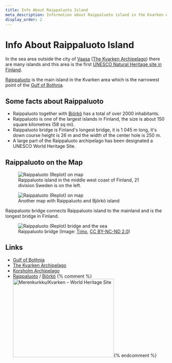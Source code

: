 ```yaml
---
title: Info About Raippaluoto Island
meta_description: Information about Raippaluoto island in the Kvarken Archipelago
display_order: 2
---
```


# Info About Raippaluoto Island

In the sea area outside the city of [Vaasa](https://www.vaasa.fi/en/) ([The Kvarken Archipelago](https://www.kvarkenworldheritage.fi)) there are many islands and this area is the first <a href="https://whc.unesco.org/en/list/898/" title="World Heritage List: High Coast / Kvarken Archipelago">UNESCO Natural Heritage site in Finland</a>.

[Raippaluoto](https://en.wikipedia.org/wiki/Replot) is the main island in the Kvarken area which is the narrowest point of the [Gulf of Bothnia](https://en.wikipedia.org/wiki/Gulf_of_Bothnia).

## Some facts about Raippaluoto

- Raippaluoto together with [Bj&ouml;rk&ouml;](https://en.wikipedia.org/wiki/Bj%C3%B6rk%C3%B6_(Korsholm)) has a total of over 2000 inhabitants.
- Raippaluoto is one of the largest islands in Finland, the size is about 150 square kilometres (58 sq mi).
- Raippaluoto bridge is Finland's longest bridge, it is 1 045 m long, it's down course height is 26 m and the width of the center hole is 250 m.
- A large part of the Raippaluoto archipelago has been designated a UNESCO World Heritage Site.

## Raippaluoto on the Map

<figure class="map">
<img src="https://maps.googleapis.com/maps/api/staticmap?size=640x500&amp;zoom=7&amp;language=en&amp;markers=size:normal%7ccolor:blue%7Clabel:R%7cReplot,+Finland&amp;key=AIzaSyDhGoEDyrfCM_Msjx7P4Cw-T5jQ2ztN2h0" alt="Raippaluoto (Replot) on map">
<figcaption>Raippaluoto island in the middle west coast of Finland, 21 division Sweden is on the left.</figcaption>
</figure>

<figure class="map">
<img src="https://maps.googleapis.com/maps/api/staticmap?size=640x500&amp;zoom=9&amp;language=en&amp;markers=size:normal%7ccolor:blue%7Clabel:R%7cReplot,+Finland&amp;key=AIzaSyDhGoEDyrfCM_Msjx7P4Cw-T5jQ2ztN2h0" alt="Raippaluoto (Replot) on map">
<figcaption>Another map with Raippaluoto and Björkö island</figcaption>
</figure>

Raippaluoto bridge connects Raippaluoto island to the mainland and is the longest bridge in Finland.

<!--
<figure class="photo">
<a class="image-link" href="/56fl-eu101/images/Replotbron_large.jpg"><img src="/56fl-eu101/images/Replotbron_small.jpg" alt="Raippaluoto (Replot) Bridge - The longest bridge in Finland"></a>
<figcaption>Raippaluoto Bridge (Image: Wikimedia Commons)</figcaption>
</figure>
-->

<figure class="photo">
<img src="/56fl-eu101/images/the-longest-bridge-in-finland.jpg" alt="Raippaluoto (Replot) bridge and the sea">
<figcaption>Raippaluoto bridge (Image: <a href="https://www.flickr.com/photos/timokoo/438831359/">Timo</a>, <a href="https://creativecommons.org/licenses/by-nc-nd/2.0/">CC BY-NC-ND 2.0</a>)</figcaption>
</figure>

## Links

- [Gulf of Bothnia](https://en.wikipedia.org/wiki/Gulf_of_Bothnia)
- [The Kvarken Archipelago](https://www.kvarkenworldheritage.fi)
- [Korsholm Archipelago](http://www.korsholmsskargard.fi/index.php?sprak=eng)
- [Raippaluoto](https://en.wikipedia.org/wiki/Replot) / [Bj&ouml;rk&ouml;](https://en.wikipedia.org/wiki/Bj%C3%B6rk%C3%B6_(Korsholm))
{% comment %}<img src="/56fl-eu101/images/kvarkenlogo_small.png" alt="Merenkurkku/Kvarken &ndash; World Heritage Site" width="315" height="245">{% endcomment %}
